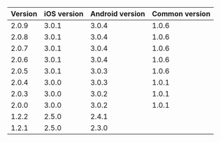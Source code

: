 | Version | iOS version | Android version | Common version |
|---------|-------------|-----------------|----------------|
| 2.0.9   | 3.0.1       | 3.0.4           | 1.0.6          |
| 2.0.8   | 3.0.1       | 3.0.4           | 1.0.6          |
| 2.0.7   | 3.0.1       | 3.0.4           | 1.0.6          |
| 2.0.6   | 3.0.1       | 3.0.4           | 1.0.6          |
| 2.0.5   | 3.0.1       | 3.0.3           | 1.0.6          |
| 2.0.4   | 3.0.0       | 3.0.3           | 1.0.1          |
| 2.0.3   | 3.0.0       | 3.0.2           | 1.0.1          |
| 2.0.0   | 3.0.0       | 3.0.2           | 1.0.1          |
| 1.2.2   | 2.5.0       | 2.4.1           |                |
| 1.2.1   | 2.5.0       | 2.3.0           |                |